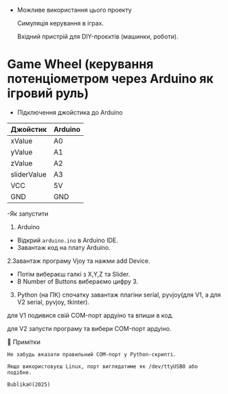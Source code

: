 - Можливе використання цього проекту

    Симуляція керування в іграх.

    Вхідний пристрій для DIY-проєктів (машинки, роботи).

# Game Wheel (керування потенціометром через Arduino як ігровий руль)

- Підключення джойстика до Arduino

| Джойстик | Arduino |
|----------|---------|
| xValue     | A0      | руль
| yValue     | A1      | газ
| zValue     | А2      | тормоз
| sliderValue| А3      | щеплення
| VCC      | 5V      |
| GND      | GND     |

-Як запустити

 1. Arduino
- Відкрий `arduino.ino` в Arduino IDE.
- Завантаж код на плату Arduino.
  
 2.Завантаж програму Vjoy та нажми add Device.
- Потім вибераєш галкі з X,Y,Z та Slider.
- В Number of Buttons вибераємо цифру 3.

 3. Python (на ПК)
  спочатку завантаж плагіни serial, pyvjoy(для V1, а для V2 serial, pyvjoy, tkinter).

  для V1 подивися свій COM-порт ардуіно та впиши в код.
  
  для V2 запусти програму та вибери COM-порт ардуіно.

📌 Примітки

    Не забудь вказати правильний COM-порт у Python-скрипті.

    Якщо використовуєш Linux, порт виглядатиме як /dev/ttyUSB0 або подібне.

    Bublika©(2025)
